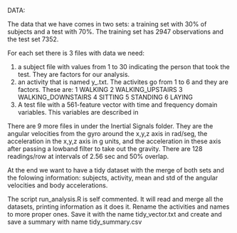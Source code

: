 DATA:

The data that we have comes in two sets: a training set with 30% of subjects and a test with 70%. The training set has 2947 observations and the test set 7352.

For each set there is 3 files with data we need:
  1. a subject file with values from 1 to 30 indicating the person that took the test. They are factors for our analysis.
  2. an activity that is named y_.txt. The activites go from 1 to 6 and they are factors. These are:
     1 WALKING
     2 WALKING_UPSTAIRS
     3 WALKING_DOWNSTAIRS
     4 SITTING
     5 STANDING
     6 LAYING
  3. A test file with a 561-feature vector with time and frequency domain variables. This variables are described in 

There are 9 more files in under the Inertial Signals folder. They are the angular velocities from the gyro around the x,y,z axis in rad/seg, the acceleration in the x,y,z axis in g units, and the acceleration in these axis after passing a lowband filter to take out the gravity. There are 128 readings/row at intervals of 2.56 sec and 50% overlap.


At the end we want to have a tidy dataset with the merge of both sets and the folowing information: subjects, activity, mean and std of the angular velocities and body accelerations.

The script run_analysis.R is self commented. It will read and merge all the datasets, printing information as it does it. Rename the activities and names to more proper ones. Save it with the name tidy_vector.txt and create and save a summary with name tidy_summary.csv



 